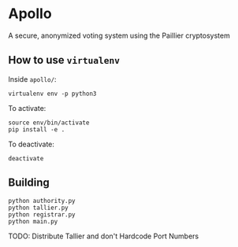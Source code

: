 # Apollo 
A secure, anonymized voting system using the Paillier cryptosystem

## How to use `virtualenv`

Inside `apollo/`:
```
virtualenv env -p python3
```

To activate:
```
source env/bin/activate
pip install -e .
```

To deactivate:
```
deactivate
```

## Building
```
python authority.py
python tallier.py
python registrar.py
python main.py
```

TODO: Distribute Tallier and don't Hardcode Port Numbers
